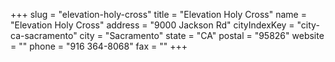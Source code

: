 +++
slug = "elevation-holy-cross"
title = "Elevation Holy Cross"
name = "Elevation Holy Cross"
address = "9000 Jackson Rd"
cityIndexKey = "city-ca-sacramento"
city = "Sacramento"
state = "CA"
postal = "95826"
website = ""
phone = "916 364-8068"
fax = ""
+++
